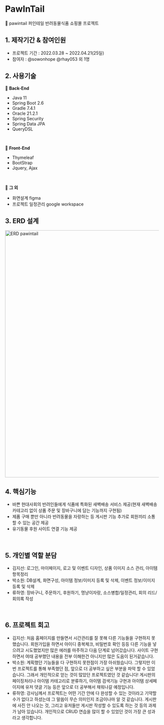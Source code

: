 # PawInTail
📌 pawintail 퍼인테일 반려동물식품 쇼핑몰 프로젝트

## 1. 제작기간 & 참여인원
- 프로젝트 기간 : 2022.03.28 ~ 2022.04.21(25일) </li>
- 참여자 : @sowonhope @rhay053 외 1명</li>

## 2. 사용기술
📎 <b>Back-End</b>
- Java 11
- Spring Boot 2.6
- Gradle 7.4.1
- Oracle 21.2.1
- Spring Security
- Spring Data JPA
- QueryDSL
<br>

📎 <b>Front-End</b>
- Thymeleaf
- BootStrap
- Jquery, Ajax
<br>

📎 <b>그 외</b>
- 화면설계 figma
- 프로젝트 일정관리 google workspace

## 3. ERD 설계
<img width="806" alt="ERD pawintail" src="https://user-images.githubusercontent.com/95905063/167971067-826e02bf-d1d1-4ae5-860b-210fcc2a7a9b.png">
<br>


## 4. 핵심기능
- 바쁜 현대사회의 반려인들에게 식품에 특화된 새벽배송 서비스 제공(현재 새벽배송 카테고리 없이 상품 주문 및 장바구니에 담는 기능까지 구현됨)<br>
- 제품 구매 뿐만 아니라 반려동물을 자랑하는 등 게시판 기능 추가로 회원끼리 소통할 수 있는 공간 제공<br>
- 유기동물 후원 사이트 연결 기능 제공
<br>

## 5. 개인별 역할 분담
- 김지선: 로그인, 마이페이지, 로고 및 이벤트 디자인, 상품 이미지 소스 관리, 아이템항목정리
- 박소원: DB설계, 화면구성, 아이템 정보/이미지 등록 및 삭제, 이벤트 정보/이미지 등록 및 삭제
- 류하영: 장바구니, 주문하기, 후원하기, 멍냥이자랑, 소스병합/일정관리, 회의 리드/회의록 작성
<br>

## 6. 프로젝트 회고 
- 김지선: 처음 홈페이지를 만들면서 시간관리를 잘 못해 다른 기능들을 구현하지 못했습니다. 회원가입을 하면서 아이디 중복체크, 비밀번호 확인 등등 다른 기능을 넣으려고 시도했었지만 많은 에러를 마주하고 다음 단계로 넘어갔습니다. 사이트 구현하면서 여태 공부했던 내용을 전부 이해한건 아니지만 많은 도음이 된거같습니다.
- 박소원: 계획했던 기능들을 다 구현하지 못한점이 가장 아쉬웠습니다. 그렇지만 이번 프로젝트를 통해 부족했던 점, 앞으로 더 공부하고 싶은 부분을 파악 할 수 있었습니다. 그래서 개인적으로 얻는 것이 많았던 프로젝트였던 것 같습니다! 게시판의 페이징처리나 아이템 카테고리로 분류하기, 아이템 검색기능 구현과 아이템 상세페이지에 유저 댓글 기능 등은 앞으로 더 공부해서 채워나갈 예정입니다.
- 류하영: 강사님께서 프로젝트는 어떤 기간 안에 다 완성할 수 있는 것이라고 기약할 수가 없다고 하셨는데 그 말씀이 무슨 의미인지 조금이나마 알 것 같습니다. 게시판에 사진 안 나오는 것, 그리고 유저들만 게시판 작성할 수 있도록 하는 것 등의 과제가 남아 있습니다. 개인적으로 CRUD 연습을 많이 할 수 있었던 것이 가장 큰 성과라고 생각합니다.

